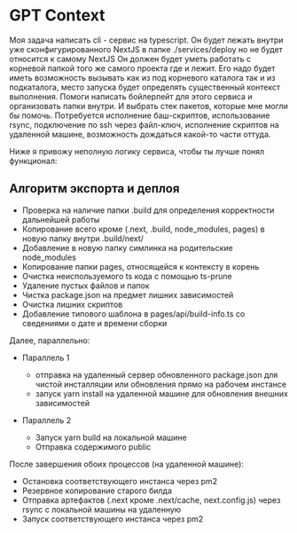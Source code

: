 # GPT Context
Моя задача написать cli - сервис на typescript.
Он будет лежать внутри уже сконфигурированного NextJS в папке ./services/deploy но не будет относится к самому NextJS
Он должен будет уметь работать с корневой папкой того же самого проекта где и лежит.
Его надо будет иметь возможность вызывать как из под корневого каталога так и из подкаталога, 
место запуска будет определять существенный контекст выполнения.
Помоги написать бойлерпейт для этого сервиса и организовать папки внутри.
И выбрать стек пакетов, которые мне могли бы помочь.
Потребуется исполнение баш-скриптов, использование rsync, подключение по ssh через файл-ключ,
исполнение скриптов на удаленной машине, возможность дождаться какой-то части оттуда.

Ниже я привожу неполную логику сервиса, чтобы ты лучше понял функционал:


## Алгоритм экспорта и деплоя

- Проверка на наличие папки .build для определения корректности дальнейшей работы
- Копирование всего кроме (.next, .build, node_modules, pages) в новую папку внутри .build/next/
- Добавление в новую папку симлинка на родительские node_modules
- Копирование папки pages, относящейся к контексту в корень
- Очистка неиспользуемого ts кода c помощью ts-prune
- Удаление пустых файлов и папок
- Чистка package.json на предмет лишних зависимостей
- Очистка лишних скриптов
- Добавление типового шаблона в pages/api/build-info.ts со сведениями о дате и времени сборки

Далее, параллельно:
- Параллель 1
  - отправка на удаленный сервер обновленного package.json для чистой инсталляции или обновления прямо на рабочем инстансе
  - запуск yarn install на удаленной машине для обновления внешних зависимостей

- Параллель 2
  - Запуск yarn build на локальной машине
  - Отправка содержимого public

После завершения обоих процессов (на удаленной машине):
  - Остановка соответствующего инстанса через pm2
  - Резервное копирование старого билда
  - Отправка артефактов (.next кроме .next/cache, next.config.js) через rsync с локальной машины на удаленную
  - Запуск соответствующего инстанса через pm2



